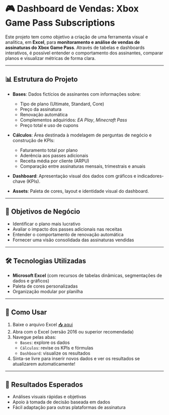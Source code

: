 # 🎮 Dashboard de Vendas: Xbox Game Pass Subscriptions

Este projeto tem como objetivo a criação de uma ferramenta visual e analítica, em **Excel**, para **monitoramento e análise de vendas de assinaturas do Xbox Game Pass**. Através de tabelas e dashboards interativos, é possível entender o comportamento dos assinantes, comparar planos e visualizar métricas de forma clara.

---

## 📊 Estrutura do Projeto

- **Bases**: Dados fictícios de assinantes com informações sobre:
  - Tipo de plano (Ultimate, Standard, Core)
  - Preço da assinatura
  - Renovação automática
  - Complementos adquiridos: *EA Play*, *Minecraft Pass*
  - Preço total e uso de cupons

- **Cálculos**: Área destinada à modelagem de perguntas de negócio e construção de KPIs:
  - Faturamento total por plano
  - Aderência aos passes adicionais
  - Receita média por cliente (ARPU)
  - Comparação entre assinaturas mensais, trimestrais e anuais

- **Dashboard**: Apresentação visual dos dados com gráficos e indicadores-chave (KPIs).

- **Assets**: Paleta de cores, layout e identidade visual do dashboard.

---

## 🎯 Objetivos de Negócio

- Identificar o plano mais lucrativo
- Avaliar o impacto dos passes adicionais nas receitas
- Entender o comportamento de renovação automática
- Fornecer uma visão consolidada das assinaturas vendidas

---

## 🛠️ Tecnologias Utilizadas

- **Microsoft Excel** (com recursos de tabelas dinâmicas, segmentações de dados e gráficos)
- Paleta de cores personalizadas
- Organização modular por planilha

---

## 🧪 Como Usar

1. Baixe o arquivo Excel [📥 aqui](./0120950e-64c8-4092-a257-ba22ed198c69.xlsx)
2. Abra com o Excel (versão 2016 ou superior recomendada)
3. Navegue pelas abas:
   - `Bases`: explore os dados
   - `Cálculos`: revise os KPIs e fórmulas
   - `Dashboard`: visualize os resultados
4. Sinta-se livre para inserir novos dados e ver os resultados se atualizarem automaticamente!

---

## 🚀 Resultados Esperados

- Análises visuais rápidas e objetivas
- Apoio à tomada de decisão baseada em dados
- Fácil adaptação para outras plataformas de assinatura

